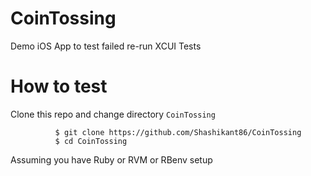 # CoinTossing
Demo iOS App to test failed re-run XCUI Tests

# How to test 

Clone this repo and change directory `CoinTossing`

              $ git clone https://github.com/Shashikant86/CoinTossing
              $ cd CoinTossing

Assuming you have Ruby or RVM or RBenv setup
